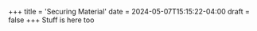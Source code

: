 +++
title = 'Securing Material'
date = 2024-05-07T15:15:22-04:00
draft = false
+++
Stuff is here too